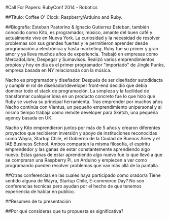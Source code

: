 #Call For Papers: RubyConf 2014 - Robotics

##Título: Coffee O' Clock: Raspberry/Arduino and Ruby.


##Biografía: Esteban Pastorino & Ignacio Gutierrez
Esteban, también conocido como Kito, es programador, músico, amante del buen café y actualmente vive en Nueva York. La curiosidad y la necesidad de resolver problemas son sus grandes fuertes y le permitieron aprender desde programación a electrónica y hasta marketing.
Ruby fue su primer y gran amor y ya lleva muchos años de experiencia. Trabajó en empresas como MercadoLibre, Despegar y Sumavisos. Realizó varios emprendimientos propios y hoy en día es el primer programador "importado" de Jingle Punks, empresa basada en NY relacionada con la música. 

Nacho es programador y diseñador. Después de ser diseñador autodidacta y cumplir el rol de diseñador/developer front-end decidió que debía dominar todo el stack de programación. La simpleza y la facilidad de transformar cualquier idea en un producto concreto fue lo que hizo que Ruby se vuelva su principal herramienta. Tras emprender por muchos años Nacho continúa con Vientus, un pequeño emprendimiento unipersonal y al mismo tiempo trabaja como remote developer para Sketch, una pequeña agency basada en UK.

Nacho y Kito emprendieron juntos por más de 5 años y crearon diferentes proyectos que recibieron inversión y apoyo de instituciones reconocidas como Wayra, Startup Chile, el Gobierno de la Ciudad de Buenos Aires y el IAE Business School. Ambos comparten la misma filosofía, el espiritu emprendedor y las ganas de estar constantemente aprendiendo algo nuevo. Estas ganas de estar aprendiendo algo nuevo fue lo que llevó a que se compraran una Raspberry Pi, un Arduino y empiecen a ver como programando pueden resolver problemas que van más allá de la pantalla.

##Otras conferencias en las cuales haya participado como orador/a
Tiene sentido alguna de Wayra, Startup Chile, E-commerce Day? 
No son conferencias tecnicas pero ayudan por el hecho de que tenemos experiencia de hablar en publico.

##Resumen de tu presentación

##Por qué consideras que tu propuesta es significativa?
